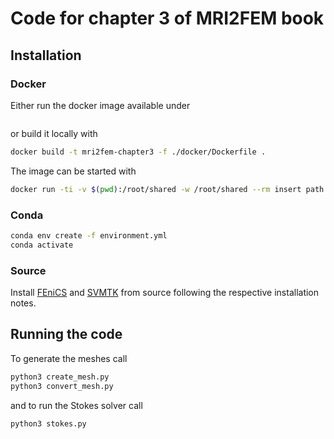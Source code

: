 # Code for chapter 3 of MRI2FEM book

## Installation

### Docker

Either run the docker image available under

```bash

```

or build it locally with

```bash
docker build -t mri2fem-chapter3 -f ./docker/Dockerfile .
```

The image can be started with

```bash
docker run -ti -v $(pwd):/root/shared -w /root/shared --rm insert path here
```

### Conda

```bash
conda env create -f environment.yml
conda activate

```

### Source

Install [FEniCS](https://bitbucket.org/fenics-project/dolfin/src/master/) and [SVMTK](https://github.com/SVMTK/SVMTK) from source following the respective installation notes.

## Running the code

To generate the meshes call

```bash
python3 create_mesh.py
python3 convert_mesh.py
```

and to run the Stokes solver call

```bash
python3 stokes.py
```
